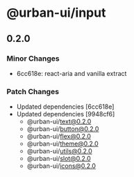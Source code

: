 # @urban-ui/input

## 0.2.0

### Minor Changes

- 6cc618e: react-aria and vanilla extract

### Patch Changes

- Updated dependencies [6cc618e]
- Updated dependencies [9948cf6]
  - @urban-ui/text@0.2.0
  - @urban-ui/button@0.2.0
  - @urban-ui/flex@0.2.0
  - @urban-ui/theme@0.2.0
  - @urban-ui/utils@0.2.0
  - @urban-ui/slot@0.2.0
  - @urban-ui/icons@0.2.0
